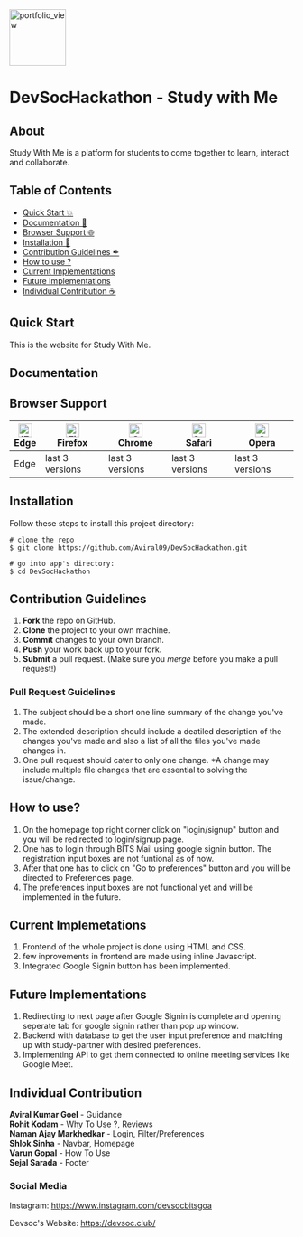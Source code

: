 <img width="100" alt="portfolio_view" src="https://devsoc.club/assets/img/logo.png">

# DevSocHackathon - Study with Me

## About
Study With Me is a platform for students to come together to learn, interact and collaborate.

## Table of Contents
- [Quick Start :boom:](#quick-start)
- [Documentation 🧾](#documentation)
- [Browser Support 🌐](#browser-support)
- [Installation 🐣](#installation)
- [Contribution Guidelines ✒](#contribution-guidelines)
- [How to use ?](#how-to-use?)
- [Current Implementations](#current-implementations)
- [Future Implementations](#future-implementations)
- [Individual Contribution ☕](#individual-contribution)

## Quick Start
This is the website for Study With Me.

## Documentation

## Browser Support
| [<img src="https://raw.githubusercontent.com/alrra/browser-logos/master/src/edge/edge_48x48.png" alt="IE / Edge" width="24px" height="24px" />](http://godban.github.io/browsers-support-badges/)</br>Edge | [<img src="https://raw.githubusercontent.com/alrra/browser-logos/master/src/firefox/firefox_48x48.png" alt="Firefox" width="24px" height="24px" />](http://godban.github.io/browsers-support-badges/)</br>Firefox | [<img src="https://raw.githubusercontent.com/alrra/browser-logos/master/src/chrome/chrome_48x48.png" alt="Chrome" width="24px" height="24px" />](http://godban.github.io/browsers-support-badges/)</br>Chrome | [<img src="https://raw.githubusercontent.com/alrra/browser-logos/master/src/safari/safari_48x48.png" alt="Safari" width="24px" height="24px" />](http://godban.github.io/browsers-support-badges/)</br>Safari | [<img src="https://raw.githubusercontent.com/alrra/browser-logos/master/src/opera/opera_48x48.png" alt="Opera" width="24px" height="24px" />](http://godban.github.io/browsers-support-badges/)</br>Opera |
| --- | --- | --- | --- | --- |
| Edge | last 3 versions | last 3 versions | last 3 versions | last 3 versions |

## Installation

Follow these steps to install this project directory:

```
# clone the repo
$ git clone https://github.com/Aviral09/DevSocHackathon.git

# go into app's directory:
$ cd DevSocHackathon

```

## Contribution Guidelines
1. **Fork** the repo on GitHub.
2. **Clone** the project to your own machine.
3. **Commit** changes to your own branch.
4. **Push** your work back up to your fork.
5. **Submit** a pull request.
(Make sure you *merge* before you make a pull request!)

### Pull Request Guidelines
1. The subject should be a short one line summary of the change you've made.
2. The extended description should include a deatiled description of the changes you've made and also a list of all the files you've made changes in.
3. One pull request should cater to only one change. *A change may include multiple file changes that are essential to solving the issue/change.

## How to use?
1. On the homepage top right corner click on "login/signup" button and you will be redirected to login/signup page.
2. One has to login through BITS Mail using google signin button. The registration input boxes are not funtional as of now.
3. After that one has to click on "Go to preferences" button and you will be directed to Preferences page.
4. The preferences input boxes are not functional yet and will be implemented in the future.

## Current Implemetations
1. Frontend of the whole project is done using HTML and CSS.
2. few inprovements in frontend are made using inline Javascript.
3. Integrated Google Signin button has been implemented.

## Future Implementations
1. Redirecting to next page after Google Signin is complete and opening seperate tab for google signin rather than pop up window.
2. Backend with database to get the user input preference and matching up with study-partner with desired preferences.
3. Implementing API to get them connected to online meeting services like Google Meet. 

## Individual Contribution
**Aviral Kumar Goel** - Guidance<br />
**Rohit Kodam** - Why To Use ?, Reviews<br />
**Naman Ajay Markhedkar** - Login, Filter/Preferences<br />
**Shlok Sinha** - Navbar, Homepage<br />
**Varun Gopal** - How To Use<br />
**Sejal Sarada** - Footer

### Social Media

Instagram: <https://www.instagram.com/devsocbitsgoa>

Devsoc's Website: <https://devsoc.club/>
